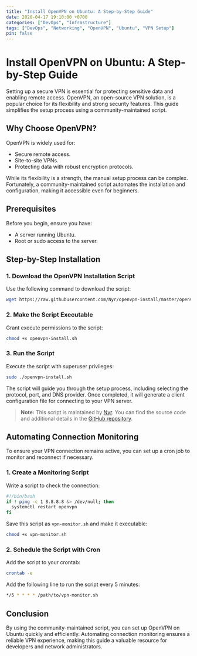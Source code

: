 ```yaml
---
title: "Install OpenVPN on Ubuntu: A Step-by-Step Guide"
date: 2020-04-17 19:10:00 +0700
categories: ["DevOps", "Infrastructure"]
tags: ["DevOps", "Networking", "OpenVPN", "Ubuntu", "VPN Setup"]
pin: false
---
```


# Install OpenVPN on Ubuntu: A Step-by-Step Guide

Setting up a secure VPN is essential for protecting sensitive data and enabling remote access. OpenVPN, an open-source VPN solution, is a popular choice for its flexibility and strong security features. This guide simplifies the setup process using a community-maintained script.

## Why Choose OpenVPN?

OpenVPN is widely used for:

- Secure remote access.
- Site-to-site VPNs.
- Protecting data with robust encryption protocols.

While its flexibility is a strength, the manual setup process can be complex. Fortunately, a community-maintained script automates the installation and configuration, making it accessible even for beginners.

## Prerequisites

Before you begin, ensure you have:

- A server running Ubuntu.
- Root or sudo access to the server.

## Step-by-Step Installation

### 1. Download the OpenVPN Installation Script

Use the following command to download the script:

```bash
wget https://raw.githubusercontent.com/Nyr/openvpn-install/master/openvpn-install.sh
```

### 2. Make the Script Executable

Grant execute permissions to the script:

```bash
chmod +x openvpn-install.sh
```

### 3. Run the Script

Execute the script with superuser privileges:

```bash
sudo ./openvpn-install.sh
```

The script will guide you through the setup process, including selecting the protocol, port, and DNS provider. Once completed, it will generate a client configuration file for connecting to your VPN server.

> **Note:** This script is maintained by [Nyr](https://github.com/Nyr/openvpn-install). You can find the source code and additional details in the [GitHub repository](https://github.com/Nyr/openvpn-install).

## Automating Connection Monitoring

To ensure your VPN connection remains active, you can set up a cron job to monitor and reconnect if necessary.

### 1. Create a Monitoring Script

Write a script to check the connection:

```bash
#!/bin/bash
if ! ping -c 1 8.8.8.8 &> /dev/null; then
  systemctl restart openvpn
fi
```

Save this script as `vpn-monitor.sh` and make it executable:

```bash
chmod +x vpn-monitor.sh
```

### 2. Schedule the Script with Cron

Add the script to your crontab:

```bash
crontab -e
```

Add the following line to run the script every 5 minutes:

```bash
*/5 * * * * /path/to/vpn-monitor.sh
```

## Conclusion

By using the community-maintained script, you can set up OpenVPN on Ubuntu quickly and efficiently. Automating connection monitoring ensures a reliable VPN experience, making this guide a valuable resource for developers and network administrators.
